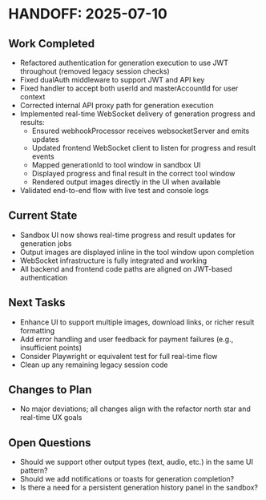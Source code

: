 # HANDOFF: 2025-07-10

## Work Completed
- Refactored authentication for generation execution to use JWT throughout (removed legacy session checks)
- Fixed dualAuth middleware to support JWT and API key
- Fixed handler to accept both userId and masterAccountId for user context
- Corrected internal API proxy path for generation execution
- Implemented real-time WebSocket delivery of generation progress and results:
  - Ensured webhookProcessor receives websocketServer and emits updates
  - Updated frontend WebSocket client to listen for progress and result events
  - Mapped generationId to tool window in sandbox UI
  - Displayed progress and final result in the correct tool window
  - Rendered output images directly in the UI when available
- Validated end-to-end flow with live test and console logs

## Current State
- Sandbox UI now shows real-time progress and result updates for generation jobs
- Output images are displayed inline in the tool window upon completion
- WebSocket infrastructure is fully integrated and working
- All backend and frontend code paths are aligned on JWT-based authentication

## Next Tasks
- Enhance UI to support multiple images, download links, or richer result formatting
- Add error handling and user feedback for payment failures (e.g., insufficient points)
- Consider Playwright or equivalent test for full real-time flow
- Clean up any remaining legacy session code

## Changes to Plan
- No major deviations; all changes align with the refactor north star and real-time UX goals

## Open Questions
- Should we support other output types (text, audio, etc.) in the same UI pattern?
- Should we add notifications or toasts for generation completion?
- Is there a need for a persistent generation history panel in the sandbox? 